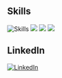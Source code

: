 



## Skills
![Skills]()
<img src="{[BadgeURLHere](https://img.shields.io/badge/C%23-239120?style=for-the-badge&logo=c-sharp&logoColor=white)}" />
<img src="{https://img.shields.io/badge/C%23-239120?style=for-the-badge&logo=c-sharp&logoColor=white}" />
<img src="{https://img.shields.io/badge/.NET-512BD4?style=for-the-badge&logo=dotnet&logoColor=white}" />

## LinkedIn
[![LinkedIn](https://skillicons.dev/icons?i=linkedin&perline=1)](https://www.linkedin.com/in/canberk-timurlenk/)






